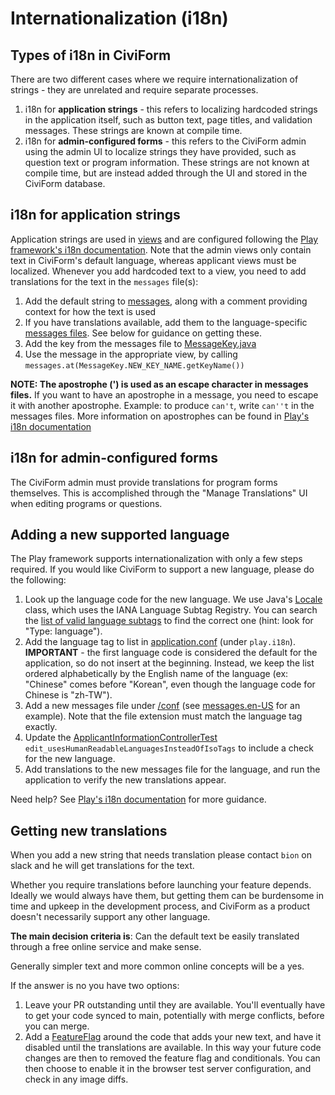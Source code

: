 # Internationalization (i18n)

## Types of i18n in CiviForm

There are two different cases where we require internationalization of strings - they are unrelated and require separate processes.

1. i18n for **application strings** - this refers to localizing hardcoded strings in the application itself, such as button text, page titles, and validation messages. These strings are known at compile time.
2. i18n for **admin-configured forms** - this refers to the CiviForm admin using the admin UI to localize strings they have provided, such as question text or program information. These strings are not known at compile time, but are instead added through the UI and stored in the CiviForm database.

## i18n for application strings

Application strings are used in [views](https://github.com/civiform/civiform/tree/main/server/app/views) and are configured following the [Play framework's i18n documentation](https://www.playframework.com/documentation/2.8.x/JavaI18N). Note that the admin views only contain text in CiviForm's default language, whereas applicant views must be localized. Whenever you add hardcoded text to a view, you need to add translations for the text in the `messages` file(s):

1. Add the default string to [messages](https://github.com/civiform/civiform/blob/main/server/conf/messages), along with a comment providing context for how the text is used
2. If you have translations available, add them to the language-specific [messages files](https://github.com/civiform/civiform/blob/main/server/conf). See below for guidance on getting these.
3. Add the key from the messages file to [MessageKey.java](https://github.com/civiform/civiform/blob/main/server/app/services/MessageKey.java)
4. Use the message in the appropriate view, by calling `messages.at(MessageKey.NEW_KEY_NAME.getKeyName())`

**NOTE: The apostrophe (') is used as an escape character in messages files.** If you want to have an apostrophe in a message, you need to escape it with another apostrophe. Example: to produce `can't`, write `can''t` in the messages files. More information on apostrophes can be found in [Play's i18n documentation](https://www.playframework.com/documentation/2.8.x/JavaI18N#Notes-on-apostrophes)

## i18n for admin-configured forms

The CiviForm admin must provide translations for program forms themselves. This is accomplished through the "Manage Translations" UI when editing programs or questions.

## Adding a new supported language

The Play framework supports internationalization with only a few steps required. If you would like CiviForm to support a new language, please do the following:

1. Look up the language code for the new language. We use Java's [Locale](https://docs.oracle.com/en/java/javase/11/docs/api/java.base/java/util/Locale.html) class, which uses the IANA Language Subtag Registry. You can search the [list of valid language subtags](https://www.iana.org/assignments/language-subtag-registry/language-subtag-registry) to find the correct one (hint: look for "Type: language").
2. Add the language tag to list in [application.conf](https://github.com/civiform/civiform/blob/main/server/conf/application.conf) (under `play.i18n`). **IMPORTANT** - the first language code is considered the default for the application, so do not insert at the beginning. Instead, we keep the list ordered alphabetically by the English name of the language (ex: "Chinese" comes before "Korean", even though the language code for Chinese is "zh-TW").
3. Add a new messages file under [/conf](https://github.com/civiform/civiform/tree/main/server/conf) (see [messages.en-US](https://github.com/civiform/civiform/blob/main/server/conf/messages.en-US) for an example). Note that the file extension must match the language tag exactly.
4. Update the [ApplicantInformationControllerTest](https://github.com/civiform/civiform/blob/main/server/test/controllers/applicant/ApplicantInformationControllerTest.java) `edit_usesHumanReadableLanguagesInsteadOfIsoTags` to include a check for the new language.
5. Add translations to the new messages file for the language, and run the application to verify the new translations appear.

Need help? See [Play's i18n documentation](https://www.playframework.com/documentation/2.8.x/JavaI18N) for more guidance.

## Getting new translations

When you add a new string that needs translation please contact `bion` on slack and he will get translations for the text.

Whether you require translations before launching your feature depends. Ideally we would always have them, but getting them can be burdensome in time and upkeep in the development process, and CiviForm as a product doesn't necessarily support any other language.


**The main decision criteria is**: Can the default text be easily translated through a free online service and make sense.

Generally simpler text and more common online concepts will be a yes.

If the answer is no you have two options:

1. Leave your PR outstanding until they are available.  You'll eventually have to get your code synced to main, potentially with merge conflicts, before you can merge.
2. Add a [FeatureFlag](https://docs.civiform.us/contributor-guide/developer-guide/feature-flags) around the code that adds your new text, and have it disabled until the translations are available.  In this way your future code changes are then to removed the feature flag and conditionals.  You can then choose to enable it in the browser test server configuration, and check in any image diffs.
